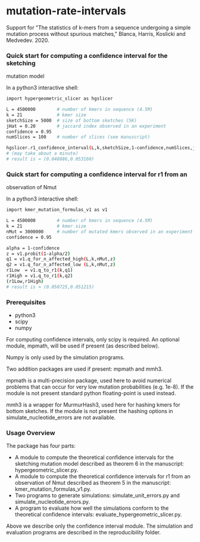 # mutation-rate-intervals

Support for "The statistics of k-mers from a sequence undergoing a simple
mutation process without spurious matches," Blanca, Harris, Koslicki and
Medvedev. 2020.

### Quick start for computing a confidence interval for the sketching
mutation model

In a python3 interactive shell:
```bash 
import hypergeometric_slicer as hgslicer

L = 4500000        # number of kmers in sequence (4.5M)
k = 21             # kmer size
sketchSize = 5000  # size of bottom sketches (5K)
jHat = 0.20        # jaccard index observed in an experiment
confidence = 0.95
numSlices = 100    # number of slices (see manuscript)

hgslicer.r1_confidence_interval(L,k,sketchSize,1-confidence,numSlices,jHat)
# (may take about a minute)
# result is ≈ (0.048886,0.053160)
```

### Quick start for computing a confidence interval for r1 from an
observation of Nmut

In a python3 interactive shell:
```bash 
import kmer_mutation_formulas_v1 as v1

L = 4500000        # number of kmers in sequence (4.5M)
k = 21             # kmer size
nMut = 3000000     # number of mutated kmers observed in an experiment
confidence = 0.95

alpha = 1-confidence
z = v1.probit(1-alpha/2)
q1 = v1.q_for_n_affected_high(L,k,nMut,z)
q2 = v1.q_for_n_affected_low (L,k,nMut,z)
r1Low  = v1.q_to_r1(k,q1)
r1High = v1.q_to_r1(k,q2)
(r1Low,r1High)
# result is ≈ (0.050725,0.051215)
```

### Prerequisites

* python3
* scipy
* numpy

For computing confidence intervals, only scipy is required. An optional
module, mpmath, will be used if present (as described below).

Numpy is only used by the simulation programs.

Two addition packages are used if present: mpmath and mmh3.

mpmath is a multi-precision package, used here to avoid numerical problems that
can occur for very low mutation probabilities (e.g. 1e-8). If the module is not
present standard python floating-point is used instead.

mmh3 is a wrapper for MurmurHash3, used here for hashing kmers for bottom
sketches. If the module is not present the hashing options in
simulate_nucleotide_errors are not available.

### Usage Overview

The package has four parts:
* A module to compute the theoretical confidence intervals for the sketching
mutation model described as theorem 6 in the manuscript:
hypergeometric_slicer.py.
* A module to compute the theoretical confidence intervals for r1 from an
observation of Nmut described as theorem 5 in the manuscript:
kmer_mutation_formulas_v1.py.
* Two programs to generate simulations: simulate_unit_errors.py and
simulate_nucleotide_errors.py.
* A program to evaluate how well the simulations conform to the theoretical
confidence intervals: evaluate_hypergeometric_slicer.py.

Above we describe only the confidence interval module. The simulation and
evaluation programs are described in the reproducibility folder.

